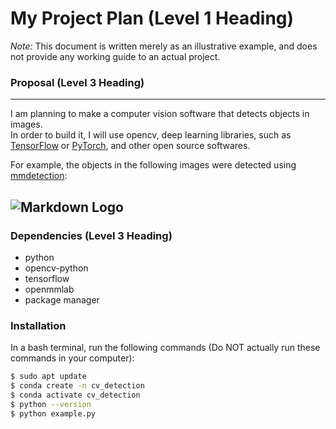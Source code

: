 # My Project Plan (Level 1 Heading)

*Note:* This document is written merely as an illustrative example, and does not provide
any working guide to an actual project.

### Proposal (Level 3 Heading)
---
I am planning to make a computer vision software that detects objects in images.  
In order to build it, I will use opencv, deep learning libraries, such as [TensorFlow](https://www.tensorflow.org/) or [PyTorch](https://pytorch.org/), and other open source softwares.

For example, the objects in the following images were detected using [mmdetection](https://github.com/open-mmlab/mmdetection): 

![Markdown Logo](https://user-images.githubusercontent.com/12907710/137271636-56ba1cd2-b110-4812-8221-b4c120320aa9.png)  
---
### Dependencies (Level 3 Heading)  
- python
- opencv-python
- tensorflow
- openmmlab
- package manager

### Installation  
In a bash terminal, run the following commands (Do NOT actually run these commands in
your computer):
```sh
$ sudo apt update
$ conda create -n cv_detection
$ conda activate cv_detection
$ python --version
$ python example.py
```
